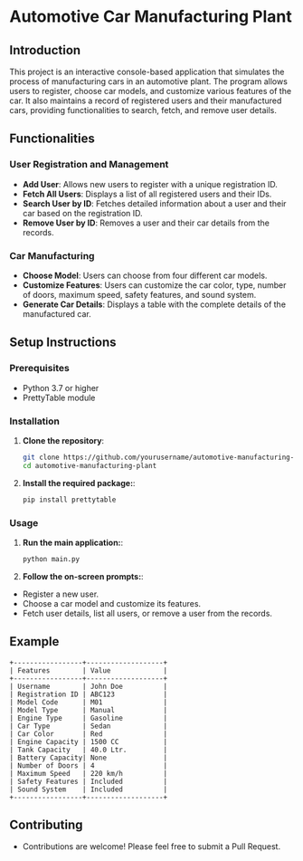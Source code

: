 # Automotive Car Manufacturing Plant

## Introduction

This project is an interactive console-based application that simulates the process of manufacturing cars in an automotive plant. The program allows users to register, choose car models, and customize various features of the car. It also maintains a record of registered users and their manufactured cars, providing functionalities to search, fetch, and remove user details.

## Functionalities

### User Registration and Management
- **Add User**: Allows new users to register with a unique registration ID.
- **Fetch All Users**: Displays a list of all registered users and their IDs.
- **Search User by ID**: Fetches detailed information about a user and their car based on the registration ID.
- **Remove User by ID**: Removes a user and their car details from the records.

### Car Manufacturing
- **Choose Model**: Users can choose from four different car models.
- **Customize Features**: Users can customize the car color, type, number of doors, maximum speed, safety features, and sound system.
- **Generate Car Details**: Displays a table with the complete details of the manufactured car.

## Setup Instructions

### Prerequisites
- Python 3.7 or higher
- PrettyTable module

### Installation

1. **Clone the repository**:
   ```bash
   git clone https://github.com/yourusername/automotive-manufacturing-plant.git
   cd automotive-manufacturing-plant
2. **Install the required package:**:
   ```bash
   pip install prettytable

### Usage

1. **Run the main application:**:
   ```bash
   python main.py

2. **Follow the on-screen prompts:**:
- Register a new user.
- Choose a car model and customize its features.
- Fetch user details, list all users, or remove a user from the records.

## Example
```
+-----------------+-------------------+
| Features        | Value             |
+-----------------+-------------------+
| Username        | John Doe          |
| Registration ID | ABC123            |
| Model Code      | M01               |
| Model Type      | Manual            |
| Engine Type     | Gasoline          |
| Car Type        | Sedan             |
| Car Color       | Red               |
| Engine Capacity | 1500 CC           |
| Tank Capacity   | 40.0 Ltr.         |
| Battery Capacity| None              |
| Number of Doors | 4                 |
| Maximum Speed   | 220 km/h          |
| Safety Features | Included          |
| Sound System    | Included          |
+-----------------+-------------------+
```
## Contributing
- Contributions are welcome! Please feel free to submit a Pull Request.


